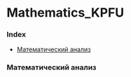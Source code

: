 # Mathematics_KPFU

### Index
* [Математический анализ](#Математический_анализ)

### Математический анализ
